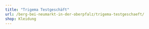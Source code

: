 ```yaml
---
title: "Trigema Testgeschäft"
url: /berg-bei-neumarkt-in-der-oberpfalz/trigema-testgeschaeft/
shop: Kleidung
---
```


